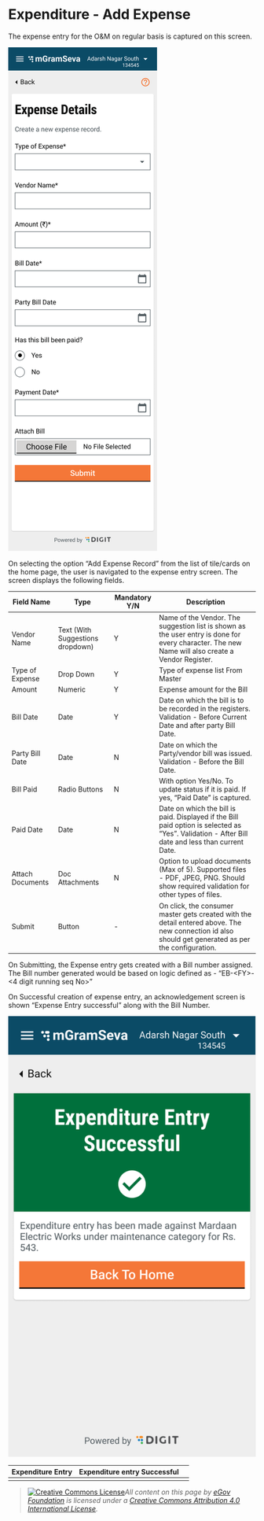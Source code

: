 # Expenditure - Add Expense

The expense entry for the O\&M on regular basis is captured on this screen.

![](<../../../.gitbook/assets/image (3) (1).png>)

On selecting the option “Add Expense Record” from the list of tile/cards on the home page, the user is navigated to the expense entry screen. The screen displays the following fields.

| **Field Name**   | **Type**                         | **Mandatory Y/N** | **Description**                                                                                                                                     |
| ---------------- | -------------------------------- | ----------------- | --------------------------------------------------------------------------------------------------------------------------------------------------- |
| Vendor Name      | Text (With Suggestions dropdown) | Y                 | Name of the Vendor. The suggestion list is shown as the user entry is done for every character. The new Name will also create a Vendor Register.    |
| Type of Expense  | Drop Down                        | Y                 | Type of expense list From Master                                                                                                                    |
| Amount           | Numeric                          | Y                 | Expense amount for the Bill                                                                                                                         |
| Bill Date        | Date                             | Y                 | Date on which the bill is to be recorded in the registers. Validation - Before Current Date and after party Bill Date.                              |
| Party Bill Date  | Date                             | N                 | Date on which the Party/vendor bill was issued. Validation - Before the Bill Date.                                                                  |
| Bill Paid        | Radio Buttons                    | N                 | With option Yes/No. To update status if it is paid. If yes, “Paid Date” is captured.                                                                |
| Paid Date        | Date                             | N                 | Date on which the bill is paid. Displayed if the Bill paid option is selected as “Yes”. Validation - After Bill date and less than current Date.    |
| Attach Documents | Doc Attachments                  | N                 | Option to upload documents (Max of 5). Supported files - PDF, JPEG, PNG. Should show required validation for other types of files.                  |
| Submit           | Button                           | -                 | On click, the consumer master gets created with the detail entered above. The new connection id also should get generated as per the configuration. |

On Submitting, the Expense entry gets created with a Bill number assigned. The Bill number generated would be based on logic defined as - “EB-\<FY>-<4 digit running seq No>”

On Successful creation of expense entry, an acknowledgement screen is shown “Expense Entry successful” along with the Bill Number.&#x20;

![](<../../../.gitbook/assets/image (53).png>)



| **Expenditure Entry** | **Expenditure entry Successful** |   |
| --------------------- | -------------------------------- | - |
|                       |                                  |   |

> [![Creative Commons License](https://i.creativecommons.org/l/by/4.0/80x15.png)_​_](http://creativecommons.org/licenses/by/4.0/)_All content on this page by_ [_eGov Foundation_](https://egov.org.in/) _is licensed under a_ [_Creative Commons Attribution 4.0 International License_](http://creativecommons.org/licenses/by/4.0/)_._
